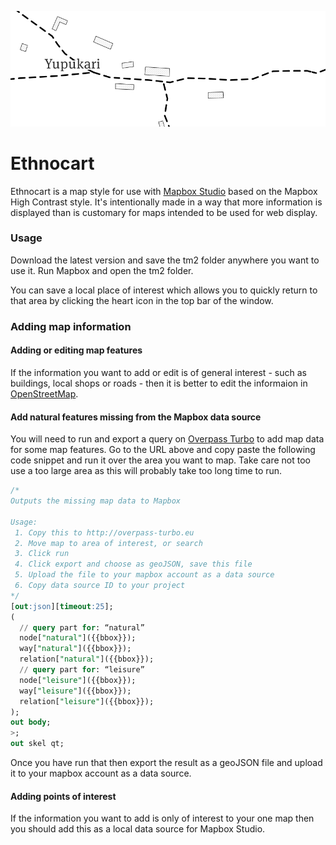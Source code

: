 ![Preview](/_doc/preview.png?raw=true "Preview of Ethnocart")
# Ethnocart

Ethnocart is a map style for use with [Mapbox Studio](https://www.mapbox.com/mapbox-studio/) based on the Mapbox High Contrast style. It's intentionally made in a way that more information is displayed than is customary for maps intended to be used for web display.

### Usage

Download the latest version and save the tm2 folder anywhere you want to use it. Run Mapbox and open the tm2 folder.

You can save a local place of interest which allows you to quickly return to that area by clicking the heart icon in the top bar of the window.

### Adding map information

#### Adding or editing map features

If the information you want to add or edit is of general interest - such as buildings, local shops or roads - then it is better to edit the informaion in [OpenStreetMap](http://wiki.openstreetmap.org/wiki/Editing).

#### Add natural features missing from the Mapbox data source

You will need to run and export a query on [Overpass Turbo](http://overpass-turbo.eu) to add map data for some map features. Go to the URL above and copy paste the following code snippet and run it over the area you want to map. Take care not too use a too large area as this will probably take too long time to run.
```sql
/*
Outputs the missing map data to Mapbox

Usage: 
 1. Copy this to http://overpass-turbo.eu
 2. Move map to area of interest, or search
 3. Click run
 4. Click export and choose as geoJSON, save this file
 5. Upload the file to your mapbox account as a data source
 6. Copy data source ID to your project
*/
[out:json][timeout:25];
(
  // query part for: “natural”
  node["natural"]({{bbox}});
  way["natural"]({{bbox}});
  relation["natural"]({{bbox}});
  // query part for: “leisure”
  node["leisure"]({{bbox}});
  way["leisure"]({{bbox}});
  relation["leisure"]({{bbox}});
);
out body;
>;
out skel qt;
```

Once you have run that then export the result as a geoJSON file and upload it to your mapbox account as a data source.


#### Adding points of interest

If the information you want to add is only of interest to your one map then you should add this as a local data source for Mapbox Studio.
